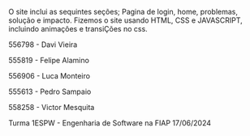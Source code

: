 O site inclui as sequintes seções; Pagina de login, home, problemas, solução e impacto. Fizemos o site usando HTML, CSS e JAVASCRIPT, incluindo animaçôes e transiÇões no css.

556798 - Davi  Vieira

555819 - Felipe Alamino 

556906 - Luca Monteiro

555613 - Pedro Sampaio

558258 - Victor Mesquita

Turma 1ESPW - Engenharia de Software na FIAP 17/06/2024

